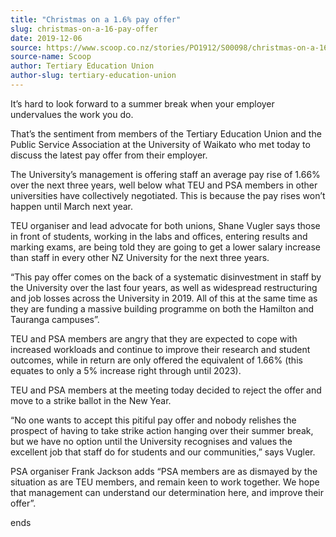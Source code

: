 ```yaml
---
title: "Christmas on a 1.6% pay offer"
slug: christmas-on-a-16-pay-offer
date: 2019-12-06
source: https://www.scoop.co.nz/stories/PO1912/S00098/christmas-on-a-16-pay-offer.htm
source-name: Scoop
author: Tertiary Education Union
author-slug: tertiary-education-union
---
```


<p>It’s hard to look forward to a summer break when your
employer undervalues the work you do.</p>

<p>That’s the
sentiment from members of the Tertiary Education Union and
the Public Service Association at the University of Waikato
who met today to discuss the latest pay offer from their
employer.</p>

<p>The University’s management is offering staff
an average pay rise of 1.66% over the next three years, well
below what TEU and PSA members in other universities have
collectively negotiated. This is because the pay rises
won’t happen until March next year.</p>

<p>TEU organiser and
lead advocate for both unions, Shane Vugler says those in
front of students, working in the labs and offices, entering
results and marking exams, are being told they are going to
get a lower salary increase than staff in every other NZ
University for the next three years.</p>

<p>“This pay offer
comes on the back of a systematic disinvestment in staff by
the University over the last four years, as well as
widespread restructuring and job losses across the
University in 2019. All of this at the same time as they are
funding a massive building programme on both the Hamilton
and Tauranga campuses”.</p>

<p>TEU and PSA members are angry
that they are expected to cope with increased workloads and
continue to improve their research and student outcomes,
while in return are only offered  the equivalent of 1.66%
(this equates to only a 5% increase right through until
2023).</p>

<p>TEU and PSA members at the meeting today decided to
reject the offer and move to a strike ballot in the New
Year.<p>

<p>“No one wants to accept this pitiful pay offer and
nobody relishes the prospect of having to take strike action
hanging over their summer break, but we have no option until
the University recognises and values the excellent job that
staff do for students and our communities,” says
Vugler.</p>

<p>PSA organiser Frank Jackson adds “PSA members
are as dismayed by the situation as are TEU members, and
remain keen to work together. We hope that management can
understand our determination here, and improve their
offer”.</p>

<p>ends<br><p>

